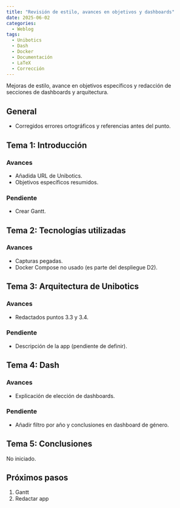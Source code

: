 ```yaml
---
title: "Revisión de estilo, avances en objetivos y dashboards"
date: 2025-06-02
categories:
  - Weblog
tags:
  - Unibotics
  - Dash
  - Docker
  - Documentación
  - LaTeX
  - Corrección
---
```


Mejoras de estilo, avance en objetivos específicos y redacción de secciones de dashboards y arquitectura.

## General

- Corregidos errores ortográficos y referencias antes del punto.

## Tema 1: Introducción

### Avances

- Añadida URL de Unibotics.
- Objetivos específicos resumidos.

### Pendiente

- Crear Gantt.

## Tema 2: Tecnologías utilizadas

### Avances

- Capturas pegadas.
- Docker Compose no usado (es parte del despliegue D2).

## Tema 3: Arquitectura de Unibotics

### Avances

- Redactados puntos 3.3 y 3.4.

### Pendiente

- Descripción de la app (pendiente de definir).

## Tema 4: Dash

### Avances

- Explicación de elección de dashboards.

### Pendiente

- Añadir filtro por año y conclusiones en dashboard de género.

## Tema 5: Conclusiones

No iniciado.

## Próximos pasos

1. Gantt  
2. Redactar app
